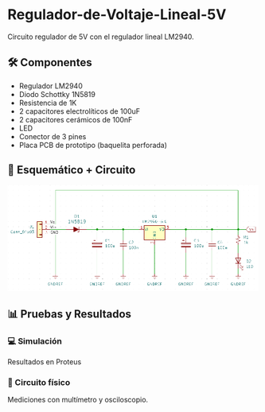 # Regulador-de-Voltaje-Lineal-5V
Circuito regulador de 5V con el regulador lineal LM2940.

## 🛠️ Componentes

- Regulador LM2940
- Diodo Schottky 1N5819
- Resistencia de 1K
- 2 capacitores electrolíticos de 100uF
- 2 capacitores cerámicos de 100nF
- LED
- Conector de 3 pines
- Placa PCB de prototipo (baquelita perforada)

## 📸 Esquemático + Circuito

![alt text](./Imagenes/Esquematico.PNG)

## 📊 Pruebas y Resultados

### 💻 Simulación 
Resultados en Proteus

### 🔌 Circuito físico
Mediciones con multímetro y osciloscopio. 

